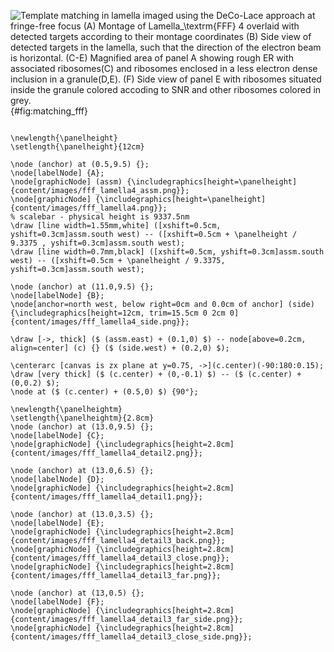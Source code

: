![Template matching in lamella imaged using the DeCo-Lace approach at fringe-free
focus (A) Montage of Lamella$_\textrm{FFF}$ 4 overlaid with detected targets according to
their montage coordinates (B) Side view of detected targets in the lamella, such that the
direction of the electron beam is horizontal. (C-E) Magnified area of panel A
showing rough ER with associated ribosomes(C) and ribosomes
enclosed in a less electron dense inclusion in a granule(D,E). (F) Side view of
panel E with ribosomes situated inside the granule colored accoding
to SNR and other ribosomes colored in grey.](tikz:matching_fff){#fig:matching_fff}

```{.tikz-figure #matching_fff width=17cm height=10cm draft=false}

\newlength{\panelheight}
\setlength{\panelheight}{12cm}

\node (anchor) at (0.5,9.5) {}; 
\node[labelNode] {A};
\node[graphicNode] (assm) {\includegraphics[height=\panelheight]{content/images/fff_lamella4_assm.png}};
\node[graphicNode] {\includegraphics[height=\panelheight]{content/images/fff_lamella4.png}};
% scalebar - physical height is 9337.5nm
\draw [line width=1.55mm,white] ([xshift=0.5cm, yshift=0.3cm]assm.south west) -- ([xshift=0.5cm + \panelheight / 9.3375 , yshift=0.3cm]assm.south west);
\draw [line width=0.7mm,black] ([xshift=0.5cm, yshift=0.3cm]assm.south west) -- ([xshift=0.5cm + \panelheight / 9.3375, yshift=0.3cm]assm.south west);

\node (anchor) at (11.0,9.5) {}; 
\node[labelNode] {B};
\node[anchor=north west, below right=0cm and 0.0cm of anchor] (side) {\includegraphics[height=12cm, trim=15.5cm 0 2cm 0]{content/images/fff_lamella4_side.png}};

\draw [->, thick] ($ (assm.east) + (0.1,0) $) -- node[above=0.2cm, align=center] (c) {} ($ (side.west) + (0.2,0) $);

\centerarc [canvas is zx plane at y=0.75, ->](c.center)(-90:180:0.15);
\draw [very thick] ($ (c.center) + (0,-0.1) $) -- ($ (c.center) + (0,0.2) $);
\node at ($ (c.center) + (0.5,0) $) {90°};

\newlength{\panelheightm}
\setlength{\panelheightm}{2.8cm}
\node (anchor) at (13.0,9.5) {}; 
\node[labelNode] {C};
\node[graphicNode] {\includegraphics[height=2.8cm]{content/images/fff_lamella4_detail2.png}};

\node (anchor) at (13.0,6.5) {}; 
\node[labelNode] {D};
\node[graphicNode] {\includegraphics[height=2.8cm]{content/images/fff_lamella4_detail1.png}};

\node (anchor) at (13.0,3.5) {}; 
\node[labelNode] {E};
\node[graphicNode] {\includegraphics[height=2.8cm]{content/images/fff_lamella4_detail3_back.png}};
\node[graphicNode] {\includegraphics[height=2.8cm]{content/images/fff_lamella4_detail3_close.png}};
\node[graphicNode] {\includegraphics[height=2.8cm]{content/images/fff_lamella4_detail3_far.png}};

\node (anchor) at (13,0.5) {}; 
\node[labelNode] {F};
\node[graphicNode] {\includegraphics[height=2.8cm]{content/images/fff_lamella4_detail3_far_side.png}};
\node[graphicNode] {\includegraphics[height=2.8cm]{content/images/fff_lamella4_detail3_close_side.png}};

```
